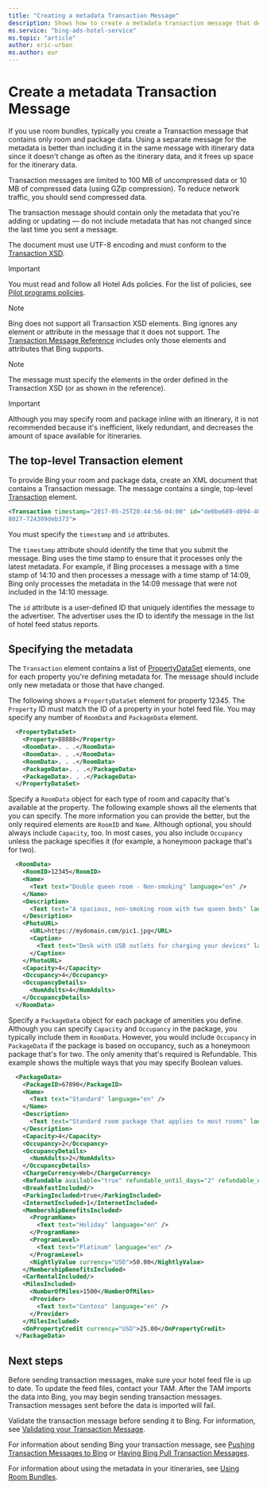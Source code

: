 ```yaml
---
title: "Creating a metadata Transaction Message"
description: Shows how to create a metadata transaction message that describes room and package data used to create room bundles.
ms.service: "bing-ads-hotel-service"
ms.topic: "article"
author: eric-urban
ms.author: eur
---
```


# Create a metadata Transaction Message

If you use room bundles, typically you create a Transaction message that contains only room and package data. Using a separate message for the metadata is better than including it in the same message with itinerary data since it doesn't change as often as the itinerary data, and it frees up space for the itinerary data.

Transaction messages are limited to 100 MB of uncompressed data or 10 MB of compressed data (using GZip compression). To reduce network traffic, you should send compressed data.

The transaction message should contain only the metadata that you're adding or updating &mdash; do not include metadata that has not changed since the last time you sent a message. 

The document must use UTF-8 encoding and must conform to the [Transaction XSD](https://bhacstatic.blob.core.windows.net/schemas/transaction.xsd). 

> [!IMPORTANT]
> You must read and follow all Hotel Ads policies. For the list of policies, see [Pilot programs policies](https://advertise.bingads.microsoft.com/en-us/resources/policies/pilot-programs#Hotel%20Ads).

> [!NOTE]
> Bing does not support all Transaction XSD elements. Bing ignores any element or attribute in the message that it does not support. The [Transaction Message Reference](../transaction-message/reference.md) includes only those elements and attributes that Bing supports. 

> [!NOTE]
> The message must specify the elements in the order defined in the Transaction XSD (or as shown in the reference).

> [!IMPORTANT]
> Although you may specify room and package inline with an itinerary, it is not recommended because it's inefficient, likely redundant, and decreases the amount of space available for itineraries. 


## The top-level Transaction element

To provide Bing your room and package data, create an XML document that contains a Transaction message. The message contains a single, top-level [Transaction](reference.md#transaction) element. 

```xml
<Transaction timestamp="2017-05-25T20:44:56-04:00" id="de0be689-d094-406e-
8027-724309deb373">
```

You must specify the `timestamp` and `id` attributes.

The `timestamp` attribute should identify the time that you submit the message. Bing uses the time stamp to ensure that it processes only the latest metadata. For example, if Bing processes a message with a time stamp of 14:10 and then processes a message with a time stamp of 14:09, Bing only processes the metadata in the 14:09 message that were not included in the 14:10 message.

The `id` attribute is a user-defined ID that uniquely identifies the message to the advertiser. The advertiser uses the ID to identify the message in the list of hotel feed status reports. 

## Specifying the metadata

The `Transaction` element contains a list of [PropertyDataSet](reference.md#propertydataset-type) elements, one for each property you're defining metadata for. The message should include only new metadata or those that have changed.

The following shows a `PropertyDataSet` element for property 12345. The `Property` ID must match the ID of a property in your hotel feed file. You may specify any number of `RoomData` and `PackageData` element.

```xml
  <PropertyDataSet>
    <Property>88888</Property>
    <RoomData>. . .</RoomData>
    <RoomData>. . .</RoomData>
    <RoomData>. . .</RoomData>
    <PackageData>. . .</PackageData>
    <PackageData>. . .</PackageData>
  </PropertyDataSet>
```

Specify a `RoomData` object for each type of room and capacity that's available at the property. The following example shows all the elements that you can specify. The more information you can provide the better, but the only required elements are `RoomID` and `Name`. Although optional, you should always include `Capacity`, too. In most cases, you also include `Occupancy` unless the package specifies it (for example, a honeymoon package that's for two). 

```xml
  <RoomData>
    <RoomID>12345</RoomID>
    <Name>
      <Text text="Double queen room - Non-smoking" language="en" />
    </Name>
    <Description>
      <Text text="A spacious, non-smoking room with two queen beds" language="en" />
    </Description>
    <PhotoURL>
      <URL>https://mydomain.com/pic1.jpg</URL>
      <Caption>
        <Text text="Desk with USB outlets for charging your devices" language="en" />
      </Caption>
    </PhotoURL>
    <Capacity>4</Capacity>
    <Occupancy>4</Occupancy>
    <OccupancyDetails>
      <NumAdults>4</NumAdults>
    </OccupancyDetails>
  </RoomData>
```

Specify a `PackageData` object for each package of amenities you define. Although you can specify `Capacity` and `Occupancy` in the package, you typically include them in `RoomData`. However, you would include `Occupancy` in `PackageData` if the package is based on occupancy, such as a honeymoon package that's for two. The only amenity that's required is Refundable. This example shows the multiple ways that you may specify Boolean values.


```xml
  <PackageData>
    <PackageID>67890</PackageID>
    <Name>
      <Text text="Standard" language="en" />
    </Name>
    <Description>
      <Text text="Standard room package that applies to most rooms" language="en" />
    </Description>
    <Capacity>4</Capacity>
    <Occupancy>2</Occupancy>
    <OccupancyDetails>
      <NumAdults>2</NumAdults>
    </OccupancyDetails>
    <ChargeCurrency>Web</ChargeCurrency>
    <Refundable available="true" refundable_until_days="2" refundable_until_time="17:00:00" />
    <BreakfastIncluded/>
    <ParkingIncluded>true</ParkingIncluded>
    <InternetIncluded>1</InternetIncluded>
    <MembershipBenefitsIncluded>
      <ProgramName>
        <Text text="Holiday" language="en" />
      </ProgramName>
      <ProgramLevel>
        <Text text="Platinum" language="en" />
      </ProgramLevel>
      <NightlyValue currency="USD">50.00</NightlyValue>
    </MembershipBenefitsIncluded>
    <CarRentalIncluded/>
    <MilesIncluded>
      <NumberOfMiles>1500</NumberOfMiles>
      <Provider>
        <Text text="Contoso" language="en" />
      </Provider>
    </MilesIncluded>
    <OnPropertyCredit currency="USD">25.00</OnPropertyCredit>
  </PackageData>
```


## Next steps

Before sending transaction messages, make sure your hotel feed file is up to date. To update the feed files, contact your TAM. After the TAM imports the data into Bing, you may begin sending transaction messages. Transaction messages sent before the data is imported will fail.

Validate the transaction message before sending it to Bing. For information, see [Validating your Transaction Message](../transaction-message/validate-transaction-message.md).

For information about sending Bing your transaction message, see [Pushing Transaction Messages to Bing](../transaction-message/push-transaction-message.md) or [Having Bing Pull Transaction Messages](pull-transaction-message.md).

For information about using the metadata in your itineraries, see [Using Room Bundles](using-room-bundles.md).
